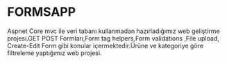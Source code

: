 # FORMSAPP
Aspnet Core mvc ile veri tabanı kullanmadan hazırladığımız web geliştirme projesi.GET POST Formları,Form tag helpers,Form validations ,File upload, Create-Edit Form gibi konular içermektedir.Ürüne ve kategoriye göre filtreleme yaptığımız web projesi.